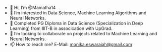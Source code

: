 - 👋 Hi, I’m @Mamatha14
- 👀 I’m interested in Data Science, Machine Learning Algorithms and Neural Networks.
- 🌱 Completed PG Diploma in Data Science (Specialization in Deep Learning) from IIIT-B in assocication with UpGrad.
- 💞️ I’m looking to collaborate on projects related to Machine Learning and Neural Networks.
- 📫 How to reach me? E-Mail: monika.eswaraiah@gmail.com

<!---
Mamatha14/Mamatha14 is a ✨ special ✨ repository because its `README.md` (this file) appears on your GitHub profile.
You can click the Preview link to take a look at your changes.
--->
